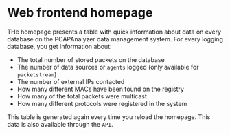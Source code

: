 # Web frontend homepage

THe homepage presents a table with quick information about data on every database on the PCAPAnalyzer data management system. For every logging database, you get information about: 

- The total number of stored packets on the database
- The number of data sources or `agents` logged (only available for `packetstream`)
- The number of external IPs contacted
- How many different MACs have been found on the registry
- How many of the total packets were multicast 
- How many different protocols were registered in the system

This table is generated again every time you reload the homepage. This data is also available through the `API`.
